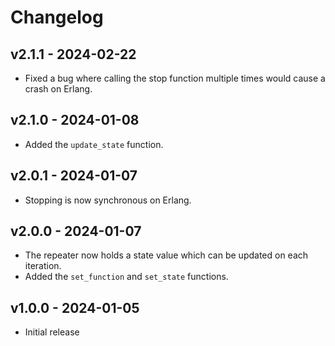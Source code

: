 # Changelog

## v2.1.1 - 2024-02-22

- Fixed a bug where calling the stop function multiple times would cause a crash
  on Erlang.

## v2.1.0 - 2024-01-08

- Added the `update_state` function.

## v2.0.1 - 2024-01-07

- Stopping is now synchronous on Erlang.

## v2.0.0 - 2024-01-07

- The repeater now holds a state value which can be updated on each iteration.
- Added the `set_function` and `set_state` functions.

## v1.0.0 - 2024-01-05

- Initial release
